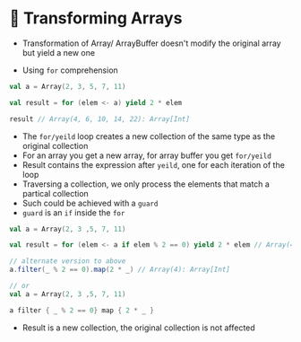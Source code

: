 # 📝 Transforming Arrays

* Transformation of Array/ ArrayBuffer doesn't modify the original array but yield a new one

* Using `for` comprehension

```scala
val a = Array(2, 3, 5, 7, 11)

val result = for (elem <- a) yield 2 * elem

result // Array(4, 6, 10, 14, 22): Array[Int]
```

* The `for/yeild` loop creates a new collection of the same type as the original collection
* For an array you get a new array, for array buffer you get `for/yeild`
* Result contains the expression after `yeild`, one for each iteration of the loop
* Traversing a collection, we only process the elements that match a partical collection
* Such could be achieved with a `guard`
* `guard` is an `if` inside the `for`
```scala
val a = Array(2, 3 ,5, 7, 11)

val result = for (elem <- a if elem % 2 == 0) yield 2 * elem // Array(4): Array[Int]

// alternate version to above
a.filter(_ % 2 == 0).map(2 * _) // Array(4): Array[Int]

// or
val a = Array(2, 3 ,5, 7, 11)

a filter { _ % 2 == 0} map { 2 * _ }
```
* Result is a new collection, the original collection is not affected
